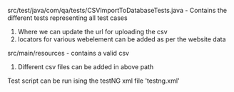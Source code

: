 
src/test/java/com/qa/tests/CSVImportToDatabaseTests.java - Contains the different tests representing all test cases 
1. Where we can update the url for uploading the csv
2. locators for various webelement can be added as per the website data
   
src/main/resources - contains a valid csv
1. Different csv files can be added in above path 

Test script can be run ising the testNG xml file 'testng.xml'
